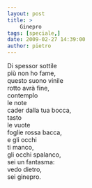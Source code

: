 ```yaml
---
layout: post
title: >
    Ginepro
tags: [speciale,]
date: 2009-02-27 14:39:00
author: pietro
---
```

Di spessor sottile<br/>più non ho fame,<br/>questo suono vinile<br/>rotto avrà fine,<br/>contemplo<br/>le note<br/>cader dalla tua bocca,<br/>tasto<br/>le vuote<br/>foglie rossa bacca,<br/>e gli occhi<br/>ti manco,<br/>gli occhi spalanco,<br/>sei un fantasma:<br/>vedo dietro,<br/>sei ginepro.
